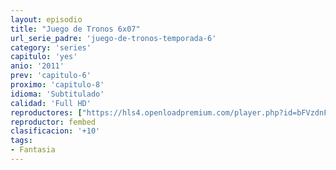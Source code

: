 ```yaml
---
layout: episodio
title: "Juego de Tronos 6x07"
url_serie_padre: 'juego-de-tronos-temporada-6'
category: 'series'
capitulo: 'yes'
anio: '2011'
prev: 'capitulo-6'
proximo: 'capitulo-8'
idioma: 'Subtitulado'
calidad: 'Full HD'
reproductores: ["https://hls4.openloadpremium.com/player.php?id=bFVzdnFtbTRVZFI2TjFYc0dKMkJ6bUJDelRzV3BMRVhUU3ZIeFlWYWttNUIybmN5R29CQzBVWExLMkIwRG1FaTNobk93MVFUS1d4N1RUQ1p4UTRqZ3c9PQ&sub=https://sub.cuevana2.io/vtt-sub/sub7/Game.Of.Thrones.S06E07.vtt"]
reproductor: fembed
clasificacion: '+10'
tags:
- Fantasia
---
```












